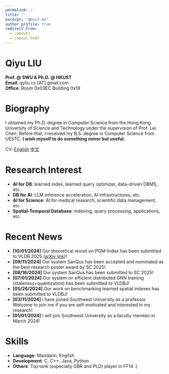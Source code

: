 ```yaml
---
permalink: /
title: ""
excerpt: "About me"
author_profile: true
redirect_from: 
  - /about/
  - /about.html
---
```


Qiyu LIU
=====
**Prof. @ SWU & Ph.D. @ HKUST**\
**Email**: qyliu.cs [AT] gmail.com\
**Office**: Room 0x03EC Building 0x19

Biography
======
I obtained my Ph.D. degree in Computer Science from the Hong Kong University of Science and Technology under the supervision of Prof. Lei Chen. Before that, I received my B.S. degree in Computer Science from UESTC. **I wish myself to do something minor but useful.** 

CV: [English](https://qyliu-hkust.github.io/images/cv_lqy.pdf) [中文](https://qyliu-hkust.github.io/images/cv_lqy_cn.pdf)

Research Interest
======
* **AI for DB**: learned index, learned query optimizer, data-driven DBMS, etc.
* **DB for AI**: LLM inference acceleration, AI infrastructures, etc.
* **AI for Science**: AI for medical research, scientific data management, etc.
* **Spatial-Temporal Database**: indexing, query processing, applications, etc.
  
Recent News
======
* **[10/01/2024]** Our theoretical revisit on PGM-Index has been submitted to VLDB 2025 ([arXiv link](https://arxiv.org/abs/2410.00846))!
* **[09/11/2024]** Our system SanQus has been accepted and nominated as the best research poster award by SC 2025!
* **[08/16/2024]** Our system SanQus has been submitted to SC 2025!
* **[07/01/2024]** Our system on efficient distributed GNN training (staleness+quantization) has been submitted to VLDBJ!
* **[05/26/2024]** Our work on benchmarking learned spatial indexes has been submitted to VLDBJ!
* **[03/11/2024]** I have joined Southwest University as a professor. Welcome to join me if you are self-motivated and interested in my research!
* **[01/01/2024]** I will join Southwest University as a faculty member in March 2024!

Skills
======
* **Language**: Mandarin, English 
* **Development**: C, C++, Java, Python
* **Others**: Top tank (especially GBR and PLD) player in FF14 :)
